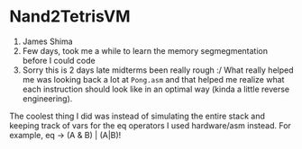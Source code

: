 # Nand2TetrisVM
1) James Shima
2) Few days, took me a while to learn the memory segmegmentation before I could code
3) Sorry this is 2 days late midterms been really rough :/ 
What really helped me was looking back a lot at `Pong.asm` and that helped me realize what each instruction should 
look like in an optimal way (kinda a little reverse engineering).

The coolest thing I did was instead of simulating the entire stack and keeping track of vars for the eq
operators I used hardware/asm instead. For example, eq -> (A & B) | (A|B)!